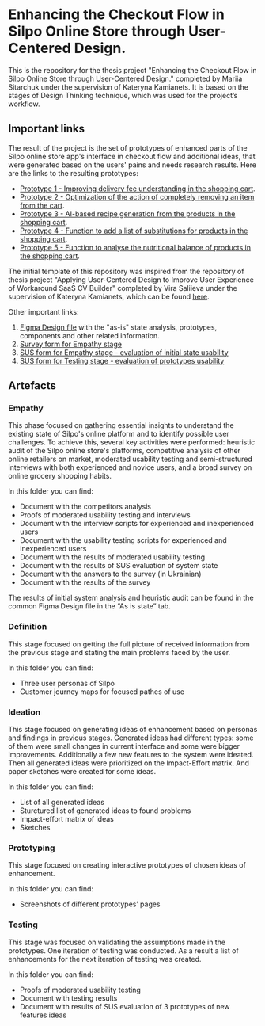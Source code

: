 # Enhancing the Checkout Flow in Silpo Online Store through User-Centered Design.

This is the repository for the thesis project "Enhancing the Checkout Flow in Silpo Online Store through User-Centered Design." completed by Mariia Sitarchuk under the supervision of Kateryna Kamianets.
It is based on the stages of Design Thinking technique, which was used for the project’s workflow.

## Important links

The result of the project is the set of prototypes of enhanced parts of the Silpo online store app's interface in checkout flow and additional ideas, that were generated based on the users' pains and needs research results.
Here are the links to the resulting prototypes:
* [Prototype 1 - Improving delivery fee understanding in the shopping cart](https://www.figma.com/proto/HQXcJ7cfqYK9MkTMlDtmQs/Design-and...?node-id=241-15272&p=f&t=ml6uA6jq0EkPn1en-0&scaling=scale-down&content-scaling=fixed&page-id=241%3A15011&starting-point-node-id=241%3A15272).
* [Prototype 2 - Optimization of the action of completely removing an item from the cart](https://www.figma.com/proto/HQXcJ7cfqYK9MkTMlDtmQs/Design-and...?node-id=232-3328&p=f&t=ml6uA6jq0EkPn1en-0&scaling=scale-down&content-scaling=fixed&page-id=229%3A3085&starting-point-node-id=232%3A3328).
* [Prototype 3 - AI-based recipe generation from the products in the shopping cart](https://www.figma.com/proto/HQXcJ7cfqYK9MkTMlDtmQs/Design-and...?node-id=184-704&t=hMYCycpjSk5LoFds-0&scaling=scale-down&content-scaling=fixed&page-id=184%3A703&starting-point-node-id=184%3A704).
* [Prototype 4 - Function to add a list of substitutions for products in the shopping cart](https://www.figma.com/proto/HQXcJ7cfqYK9MkTMlDtmQs/Design-and...?node-id=322-17375&t=bg0qfqMin1RpIeHC-0&scaling=scale-down&content-scaling=fixed&page-id=322%3A17256&starting-point-node-id=322%3A17375).
* [Prototype 5 - Function to analyse the nutritional balance of products in the shopping cart](https://www.figma.com/proto/HQXcJ7cfqYK9MkTMlDtmQs/Design-and...?node-id=466-75&t=NczxBhmLCfDVSyJk-0&scaling=scale-down&content-scaling=fixed&page-id=466%3A74&starting-point-node-id=466%3A75).

The initial template of this repository was inspired from the repository of thesis project "Applying User-Centered Design to Improve User Experience of Workaround SaaS CV Builder" completed by Vira Saliieva under the supervision of Kateryna Kamianets, which can be found [here](https://github.com/vsaliievaa/Workaround-UX-improvements/tree/main).

Other important links:

1. [Figma Design file](https://www.figma.com/design/HzryhbaxbyH4guWLDoaSeq/Workspace?node-id=0-1&t=ZU89RRRtiCFvj0lY-1) with the "as-is" state analysis, prototypes, components and other related information.
2. [Survey form for Empathy stage](https://docs.google.com/forms/d/e/1FAIpQLSeuHEvYjktUVjZAgJTff4zu-yI4kk-DOQvBuA52U5waf1cOLg/viewform?usp=header)
3. [SUS form for Empathy stage - evaluation of initial state usability](https://docs.google.com/forms/d/e/1FAIpQLSd4ua6rpIVTLi8ezppjDTqGwURdHtxA-O2uuBOjiCxL_SGPVw/viewform?usp=header)
4. [SUS form for Testing stage - evaluation of prototypes usability](https://docs.google.com/forms/d/e/1FAIpQLScOtwNFlc1iSITS47b6dIOyXZcSk-sWU8wEo4wFJHLDtqDkpA/viewform?usp=header)



## Artefacts

### Empathy
This phase focused on gathering essential insights to understand the existing state of Silpo's online platform and to identify possible user challenges. To achieve this, several key activities were performed: heuristic audit of the Silpo online store's platforms, competitive analysis of other online retailers on market, moderated usability testing and semi-structured interviews with both experienced and novice users, and a broad survey on online grocery shopping habits. 

In this folder you can find:
* Document with the competitors analysis
* Proofs of moderated usability testing and interviews
* Document with the interview scripts for experienced and inexperienced users
* Document with the usability testing scripts for experienced and inexperienced users
* Document with the results of moderated usability testing
* Document with the results of SUS evaluation of system state
* Document with the answers to the survey (in Ukrainian)
* Document with the results of the survey

The results of initial system analysis and heuristic audit can be found in the common Figma Design file in the “As is state” tab.


### Definition

This stage focused on getting the full picture of received information from the previous stage and stating the main problems faced by the user.

In this folder you can find:
* Three user personas of Silpo
* Customer journey maps for focused pathes of use


### Ideation

This stage focused on generating ideas of enhancement based on personas and findings in previous stages. Generated ideas had different types: some of them were small changes in current interface and some were bigger improvements. Additionally a few new features to the system were ideated. Then all generated ideas were prioritized on the Impact-Effort matrix. And paper sketches were created for some ideas.

In this folder you can find:
* List of all generated ideas
* Sturctured list of generated ideas to found problems
* Impact-effort matrix of ideas
* Sketches


### Prototyping

This stage focused on creating interactive prototypes of chosen ideas of enhancement.

In this folder you can find:
* Screenshots of different prototypes’ pages


### Testing

This stage was focused on validating the assumptions made in the prototypes. One iteration of testing was conducted. As a result a list of enhancements for the next iteration of testing was created.

In this folder you can find:
* Proofs of moderated usability testing
* Document with testing results
* Document with results of SUS evaluation of 3 prototypes of new features ideas

